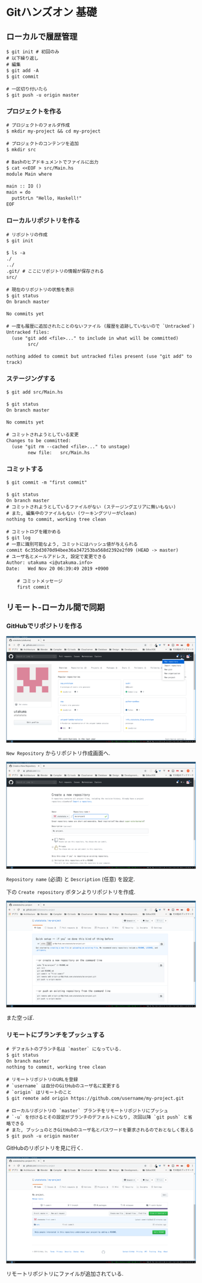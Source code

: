 # Gitハンズオン 基礎

## ローカルで履歴管理

```
$ git init # 初回のみ
# 以下繰り返し
# 編集
$ git add -A
$ git commit

# 一区切り付いたら
$ git push -u origin master
```

### プロジェクトを作る

```
# プロジェクトのフォルダ作成
$ mkdir my-project && cd my-project

# プロジェクトのコンテンツを追加
$ mkdir src

# Bashのヒアドキュメントでファイルに出力
$ cat <<EOF > src/Main.hs
module Main where

main :: IO ()
main = do
  putStrLn "Hello, Haskell!"
EOF
```

### ローカルリポジトリを作る

```
# リポジトリの作成
$ git init

$ ls -a
./
../
.git/ # ここにリポジトリの情報が保存される
src/

# 現在のリポジトリの状態を表示
$ git status
On branch master

No commits yet

# 一度も履歴に追加されたことのないファイル (履歴を追跡していないので `Untracked`)
Untracked files:
  (use "git add <file>..." to include in what will be committed)
        src/

nothing added to commit but untracked files present (use "git add" to track)
```

### ステージングする

```
$ git add src/Main.hs

$ git status
On branch master

No commits yet

# コミットされようとしている変更
Changes to be committed:
  (use "git rm --cached <file>..." to unstage)
        new file:   src/Main.hs
```

### コミットする

```
$ git commit -m "first commit"

$ git status
On branch master
# コミットされようとしているファイルがない (ステージングエリアに無いもない)
# また, 編集中のファイルもない (ワーキングツリーがclean)
nothing to commit, working tree clean

# コミットログを確かめる
$ git log
# 一意に識別可能なよう, コミットにはハッシュ値が与えられる
commit 6c35bd3070d94bee36a347253ba568d2392e2f09 (HEAD -> master)
# ユーザ名とメールアドレス, 設定で変更できる
Author: utakuma <i@utakuma.info>
Date:   Wed Nov 20 06:39:49 2019 +0900

    # コミットメッセージ
    first commit
```

## リモート-ローカル間で同期

### GitHubでリポジトリを作る

![GitHubスクリーンショット01](./resources/github-screenshot-01.png)

`New Repository` からリポジトリ作成画面へ.

![GitHubスクリーンショット02](./resources/github-screenshot-02.png)

`Repository name` (必須) と `Description` (任意) を設定.

下の `Create repository` ボタンよりリポジトリを作成.

![GitHubスクリーンショット03](./resources/github-screenshot-03.png)

また空っぽ.


### リモートにブランチをプッシュする

```
# デフォルトのブランチ名は `master` になっている.
$ git status
On branch master
nothing to commit, working tree clean

# リモートリポジトリのURLを登録
# `username` は自分のGitHubのユーザ名に変更する
# `origin` はリモートのこと
$ git remote add origin https://github.com/username/my-project.git

# ローカルリポジトリの `master` ブランチをリモートリポジトリにプッシュ
# `-u` を付けるとその設定がブランチのデフォルトになり, 次回以降 `git push` と省略できる
# また, プッシュのときGitHubのユーザ名とパスワードを要求されるのでおとなしく答える
$ git push -u origin master
```

GitHubのリポジトリを見に行く.

![GitHubスクリーンショット04](./resources/github-screenshot-04.png)

リモートリポジトリにファイルが追加されている.
